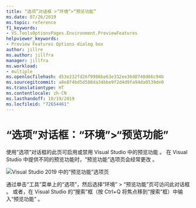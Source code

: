 ```yaml
---
title: “选项”对话框 >“环境”>“预览功能”
ms.date: 07/26/2019
ms.topic: reference
f1_keywords:
- VS.ToolsOptionsPages.Environment.PreviewFeatures
helpviewer_keywords:
- Preview Features Options dialog box
author: jillre
ms.author: jillfra
manager: jillfra
ms.workload:
- multiple
ms.openlocfilehash: d53e232fd26f9986be63e332ee36d0740d66c94b
ms.sourcegitcommit: a8e8f4bd5d508da34bbe9f2d4d9fa94da0539de0
ms.translationtype: HT
ms.contentlocale: zh-CN
ms.lasthandoff: 10/19/2019
ms.locfileid: "72654461"
---
```

# <a name="options-dialog-box-environment--preview-features"></a>“选项”对话框：“环境”\>“预览功能”

使用”选项”对话框的此页可启用或禁用 Visual Studio 中的预览功能  。 在 Visual Studio 中提供不同的预览功能时，“预览功能”选项页会经常更改  。

![Visual Studio 2019 中的“预览功能”选项页](media/environment-preview-features-page.png)

通过单击“工具”菜单上的“选项”，然后选择“环境” > “预览功能”页可访问此对话框     。 或者，在 Visual Studio 的“搜索”框（按 Ctrl+Q 将焦点移到“搜索”框）中输入“预览功能”      。